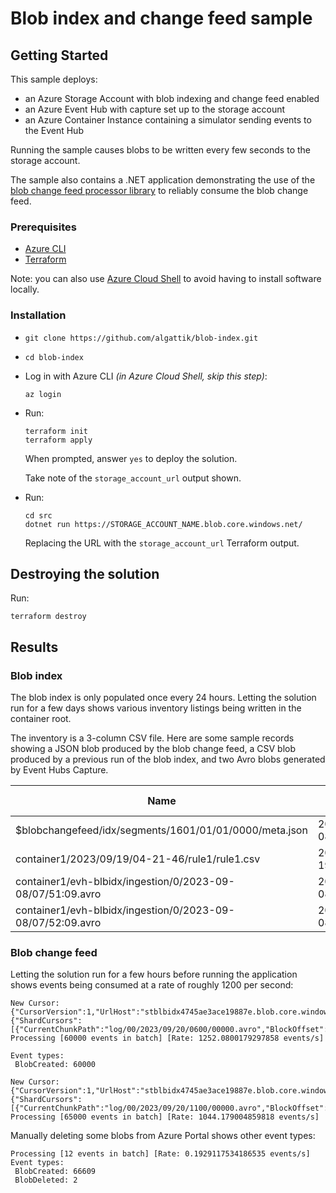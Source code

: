 # Blob index and change feed sample

## Getting Started

This sample deploys:

* an Azure Storage Account with blob indexing and change feed enabled
* an Azure Event Hub with capture set up to the storage account
* an Azure Container Instance containing a simulator sending events to the Event Hub

Running the sample causes blobs to be written every few seconds to the storage account.

The sample also contains a .NET application demonstrating the use of the [blob change feed processor library](https://learn.microsoft.com/en-us/azure/storage/blobs/storage-blob-change-feed-how-to) to reliably consume the blob change feed.

### Prerequisites

* [Azure CLI](https://learn.microsoft.com/cli/azure/install-azure-cli)
* [Terraform](https://www.terraform.io/downloads.html)

Note: you can also use [Azure Cloud Shell](https://learn.microsoft.com/en-us/azure/cloud-shell/overview) to avoid having to install software locally.

### Installation

* `git clone https://github.com/algattik/blob-index.git`

* `cd blob-index`

* Log in with Azure CLI *(in Azure Cloud Shell, skip this step)*:

  ```shell
  az login
  ```

* Run:

  ```shell
  terraform init
  terraform apply
  ```

  When prompted, answer `yes` to deploy the solution.

  Take note of the `storage_account_url` output shown.

* Run:

  ```shell
  cd src
  dotnet run https://STORAGE_ACCOUNT_NAME.blob.core.windows.net/
  ```

  Replacing the URL with the `storage_account_url` Terraform output.

## Destroying the solution

Run:

```shell
terraform destroy
```

## Results

### Blob index

The blob index is only populated once every 24 hours. Letting the solution run for a few days shows various inventory listings being written in the container root.

The inventory is a 3-column CSV file. Here are some sample records showing a JSON blob produced by the blob change feed, a CSV blob produced by a previous run of the blob index, and two Avro blobs generated by Event Hubs Capture.

| Name                                                       | Last-Modified        | Content-Length |
| ---------------------------------------------------------- | -------------------- | -------------- |
| $blobchangefeed/idx/segments/1601/01/01/0000/meta.json     | 2023-09-08T07:41:20Z | 453            |
| container1/2023/09/19/04-21-46/rule1/rule1.csv             | 2023-09-19T04:34:55Z | 27410309       |
| container1/evh-blbidx/ingestion/0/2023-09-08/07/51:09.avro | 2023-09-08T07:52:09Z | 777727         |
| container1/evh-blbidx/ingestion/0/2023-09-08/07/52:09.avro | 2023-09-08T07:53:10Z | 631471         |

### Blob change feed

Letting the solution run for a few hours before running the application shows events being consumed at a rate of roughly 1200 per second:

```
New Cursor: {"CursorVersion":1,"UrlHost":"stblbidx4745ae3ace19887e.blob.core.windows.net","EndTime":null,"CurrentSegmentCursor":{"ShardCursors":[{"CurrentChunkPath":"log/00/2023/09/20/0600/00000.avro","BlockOffset":889375,"EventIndex":12}],"CurrentShardPath":"log/00/2023/09/20/0600/","SegmentPath":"idx/segments/2023/09/20/0600/meta.json"}}
Processing [60000 events in batch] [Rate: 1252.0800179297858 events/s]

Event types:
 BlobCreated: 60000

New Cursor: {"CursorVersion":1,"UrlHost":"stblbidx4745ae3ace19887e.blob.core.windows.net","EndTime":null,"CurrentSegmentCursor":{"ShardCursors":[{"CurrentChunkPath":"log/00/2023/09/20/1100/00000.avro","BlockOffset":122892,"EventIndex":32}],"CurrentShardPath":"log/00/2023/09/20/1100/","SegmentPath":"idx/segments/2023/09/20/1100/meta.json"}}
Processing [65000 events in batch] [Rate: 1044.179004859818 events/s]
```

Manually deleting some blobs from Azure Portal shows other event types:

```
Processing [12 events in batch] [Rate: 0.1929117534186535 events/s]
Event types:
 BlobCreated: 66609
 BlobDeleted: 2
```

